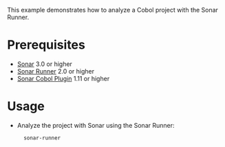 This example demonstrates how to analyze a Cobol project with the Sonar Runner.

Prerequisites
=============
* [Sonar](http://www.sonarsource.org/downloads/) 3.0 or higher
* [Sonar Runner](http://docs.codehaus.org/display/SONAR/Installing+and+Configuring+Sonar+Runner) 2.0 or higher
* [Sonar Cobol Plugin](http://www.sonarsource.com/products/plugins/languages/cobol/) 1.11 or higher

Usage
=====
* Analyze the project with Sonar using the Sonar Runner:

        sonar-runner

